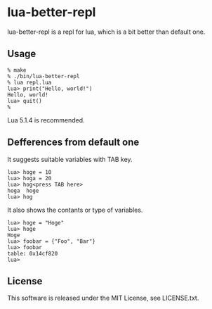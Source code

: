 # lua-better-repl

lua-better-repl is a repl for lua, which is a bit better than default one.

## Usage

    % make
    % ./bin/lua-better-repl
    % lua repl.lua
    lua> print("Hello, world!")
    Hello, world!
    lua> quit()
    %

Lua 5.1.4 is recommended.

## Defferences from default one

It suggests suitable variables with TAB key.

    lua> hoge = 10
    lua> hoga = 20
    lua> hog<press TAB here>
    hoga  hoge
    lua> hog

It also shows the contants or type of variables.

    lua> hoge = "Hoge"
    lua> hoge
    Hoge
    lua> foobar = {"Foo", "Bar"}
    lua> foobar
    table: 0x14cf820
    lua> 

## License

This software is released under the MIT License, see LICENSE.txt.
